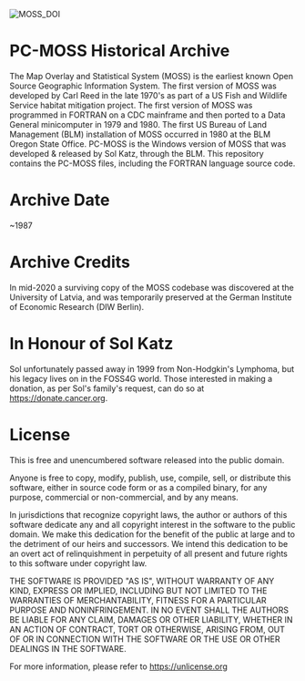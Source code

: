![MOSS_DOI](https://user-images.githubusercontent.com/20595660/116076400-7730f580-a694-11eb-8add-0cd026c525fd.jpg)

# PC-MOSS Historical Archive

The Map Overlay and Statistical System (MOSS) is the earliest known Open Source
Geographic Information System. The first version of MOSS was developed by Carl Reed
in the late 1970's as part of a US Fish and Wildlife Service habitat mitigation 
project. The first version of MOSS was programmed in FORTRAN on a CDC mainframe 
and then ported to a Data General minicomputer in 1979 and 1980. The first 
US Bureau of Land Management (BLM) installation of MOSS occurred in 1980 at the 
BLM Oregon State Office. PC-MOSS is the Windows version of MOSS that was 
developed & released by Sol Katz, through the BLM. This repository contains 
the PC-MOSS files, including the FORTRAN language source code.

# Archive Date

~1987

# Archive Credits

In mid-2020 a surviving copy of the MOSS codebase was discovered at the 
University of Latvia, and was temporarily preserved at the German Institute 
of Economic Research (DIW Berlin).

# In Honour of Sol Katz

Sol unfortunately passed away in 1999 from Non-Hodgkin's Lymphoma, but his 
legacy lives on in the FOSS4G world. Those interested in making a donation, 
as per Sol's family's request, can do so at https://donate.cancer.org. 

# License

This is free and unencumbered software released into the public domain.

Anyone is free to copy, modify, publish, use, compile, sell, or
distribute this software, either in source code form or as a compiled
binary, for any purpose, commercial or non-commercial, and by any
means.

In jurisdictions that recognize copyright laws, the author or authors
of this software dedicate any and all copyright interest in the
software to the public domain. We make this dedication for the benefit
of the public at large and to the detriment of our heirs and
successors. We intend this dedication to be an overt act of
relinquishment in perpetuity of all present and future rights to this
software under copyright law.

THE SOFTWARE IS PROVIDED "AS IS", WITHOUT WARRANTY OF ANY KIND,
EXPRESS OR IMPLIED, INCLUDING BUT NOT LIMITED TO THE WARRANTIES OF
MERCHANTABILITY, FITNESS FOR A PARTICULAR PURPOSE AND NONINFRINGEMENT.
IN NO EVENT SHALL THE AUTHORS BE LIABLE FOR ANY CLAIM, DAMAGES OR
OTHER LIABILITY, WHETHER IN AN ACTION OF CONTRACT, TORT OR OTHERWISE,
ARISING FROM, OUT OF OR IN CONNECTION WITH THE SOFTWARE OR THE USE OR
OTHER DEALINGS IN THE SOFTWARE.

For more information, please refer to <https://unlicense.org>
